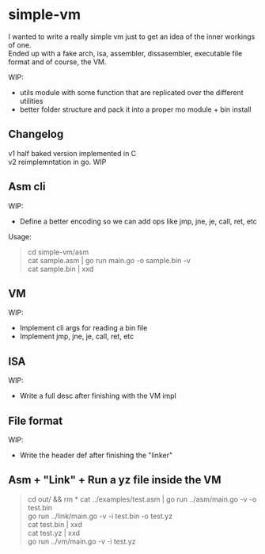 # simple-vm
I wanted to write a really simple vm just to get an idea of the inner workings of one.  
Ended up with a fake arch, isa, assembler, dissasembler, executable file format and of course, the VM.  

WIP:  
- utils module with some function that are replicated over the different utilities  
- better folder structure and pack it into a proper mo module + bin install  

##  Changelog  
v1 half baked version implemented in C  
v2 reimplemntation in go. WIP  


## Asm cli
WIP:  
- Define a better encoding so we can add ops like jmp, jne, je, call, ret, etc  

Usage:  
> cd simple-vm/asm  
> cat sample.asm | go run main.go -o sample.bin -v  
> cat sample.bin | xxd  

## VM
WIP:  
- Implement cli args for reading a bin file  
- Implement jmp, jne, je, call, ret, etc  


## ISA 
WIP:  
- Write a full desc after finishing with the VM impl  


## File format  
WIP:
- Write the header def after finishing the "linker"  


## Asm + "Link" + Run a yz file inside the VM

> cd out/ && rm *
> cat ../examples/test.asm | go run ../asm/main.go -v -o test.bin  
> go run ../link/main.go -v -i test.bin -o test.yz  
> cat test.bin | xxd  
> cat test.yz | xxd  
> go run ../vm/main.go -v -i test.yz  